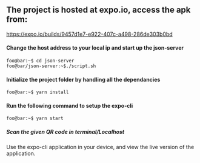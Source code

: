 ## The project is hosted at expo.io, access the apk from:
https://expo.io/builds/9457d1e7-e922-407c-a498-286de303b0bd

#### Change the host address to your local ip and start up the json-server

```console
foo@bar:~$ cd json-server
foo@bar/json-server:~$./script.sh
```

#### Initialize the project folder by handling all the dependancies
```console
foo@bar:~$ yarn install
```

#### Run the following command to setup the expo-cli
```console
foo@bar:~$ yarn start
```
##### Scan the given QR code in terminal/Localhost
Use the expo-cli application in your device, and view the live version of the application.